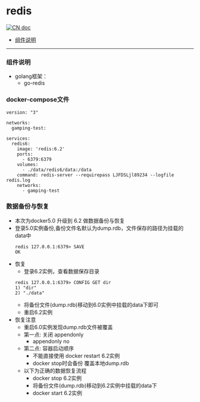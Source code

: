 # redis

[![CN doc](https://img.shields.io/badge/文档-中文版-blue.svg)](redis.md)

- [组件说明](#组件说明)

---

### 组件说明
*  golang框架：
   * go-redis

### docker-compose文件
~~~
version: "3"

networks:
  gamping-test:

services:
  redis6:
    image: 'redis:6.2'
    ports:
      - 6379:6379
    volumes:
      - ./data/redis6/data:/data
    command: redis-server --requirepass LJFDSLjl89234 --logfile redis.log
    networks:
      - gamping-test
~~~

### 数据备份与恢复
* 本次为docker5.0 升级到 6.2 做数据备份与恢复
* 登录5.0实例备份,备份文件名默认为dump.rdb，文件保存的路径为挂载的data中 
   ~~~
   redis 127.0.0.1:6379> SAVE 
   OK
   ~~~
* 恢复
  * 登录6.2实例，查看数据保存目录
  ~~~
  redis 127.0.0.1:6379> CONFIG GET dir
  1) "dir"
  2) "./data"
  ~~~
  * 将备份文件(dump.rdb)移动到6.0实例中挂载的data下即可
  * 重启6.2实例
* 恢复注意
  * 重启6.0实例发现dump.rdb文件被覆盖
  * 第一点: 关闭 appendonly
    * appendonly no
  * 第二点: 容器启动顺序
    * 不能直接使用 docker restart 6.2实例
    * docker stop时会备份 覆盖本地dump.rdb
  * 以下为正确的数据恢复流程
    * docker stop 6.2实例
    * 将备份文件(dump.rdb)移动到6.2实例中挂载的data下
    * docker start 6.2实例